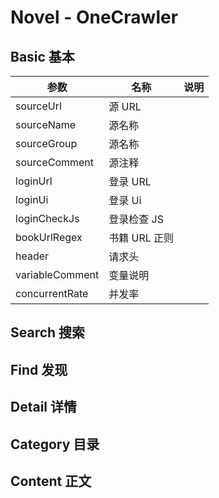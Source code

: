 # Novel - OneCrawler

## Basic 基本

| 参数            | 名称          | 说明 |
| --------------- | ------------- | ---- |
| sourceUrl       | 源 URL        |
| sourceName      | 源名称        |
| sourceGroup     | 源名称        |
| sourceComment   | 源注释        |
| loginUrl        | 登录 URL      |
| loginUi         | 登录 Ui       |
| loginCheckJs    | 登录检查 JS   |
| bookUrlRegex    | 书籍 URL 正则 |
| header          | 请求头        |
| variableComment | 变量说明      |
| concurrentRate  | 并发率        |

## Search 搜索

## Find 发现

## Detail 详情

## Category 目录

## Content 正文
